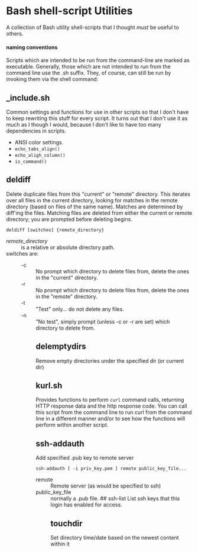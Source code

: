 # Bash shell-script Utilities

A collection of Bash utility shell-scripts that I thought _must_ be useful to others. 

#### naming conventions
Scripts which are intended to be run from the command-line are marked as executable. Generally, those which are not intended to run from the command line use the .sh suffix. They, of course, can still be run by invoking them via the shell command:

## _include.sh
Common settings and functions for use in other scripts so that I don't have to keep rewriting this stuff for every script. It turns out that I don't use it as much as I though I would, because I don't like to have too many dependencies in scripts. 
- ANSI color settings.
- `echo_tabs_align()`
- `echo_aligh_column()`
- `is_command()`

## deldiff
Delete duplicate files from this "current" or "remote" directory. This
iterates over all files in the current directory, looking for matches in the
remote directory (based on files of the same name). Matches are determined
by diff'ing the files. Matching files are deleted from either the current
or remote directory; you are prompted before deleting begins.
```
deldiff [switches] {remote_directory}
```
<dl>
   <dt><em>remote_directory</em><dd>is a relative or absolute directory path.
   <dt>switches are:
   <dd><dl>
 	<dt>-c<dd>No prompt which directory to delete files from, delete the ones in
		      the "current" directory.
  	<dt>-r<dd>No prompt which directory to delete files from, delete the ones in
		  	  the "remote" directory.
	<dt>-t<dd>"Test" only... do not delete any files.
	<dt>-n<dd>"No test", simply prompt (unless -c or -r are set) which directory
	   	   to delete from.

## delemptydirs
Remove empty directories under the specified dir (or current dir)

## kurl.sh
Provides functions to perform `curl` command calls, returning HTTP response
data and the http response code. You can call this script from the command line to run curl from the command line in a different manner and/or to see how the functions will perform within another script. 

## ssh-addauth 
Add specified .pub key to remote server
```
ssh-addauth [ -i priv_key.pem ] remote public_key_file...
```
<dl>
<dt>remote<dd>Remote server (as would be specified to ssh)
<dt>public_key_file<dd>normally a .pub file. 
## ssh-list 
List ssh keys that this login has enabled for access.

## touchdir
Set directory time/date based on the newest content within it

